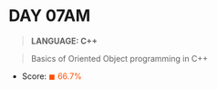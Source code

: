 # DAY 07AM

> __LANGUAGE: C++__

> Basics of Oriented Object programming in C++

* Score: <span style="color:rgb(255, 80,0)">&#9724; 66.7% </span>
